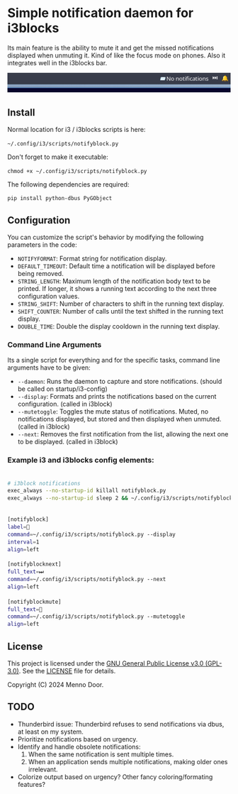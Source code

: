 # Simple notification daemon for i3blocks

Its main feature is the ability to mute it and get the missed notifications displayed when unmuting it. Kind of like the focus mode on phones. Also it integrates well in the i3blocks bar.

![example notifyblock in i3blocks bar](https://github.com/mennodoor/notifyblock/blob/main/example.gif?raw=true)

## Install

Normal location for i3 / i3blocks scripts is here:

```~/.config/i3/scripts/notifyblock.py```

Don't forget to make it executable:

```chmod +x ~/.config/i3/scripts/notifyblock.py```

The following dependencies are required:

```
pip install python-dbus PyGObject
```

## Configuration

You can customize the script's behavior by modifying the following parameters in the code:

- `NOTIFYFORMAT`: Format string for notification display.
- `DEFAULT_TIMEOUT`: Default time a notification will be displayed before being removed.
- `STRING_LENGTH`: Maximum length of the notification body text to be printed. If longer, it shows a running text according to the next three configuration values.
- `STRING_SHIFT`: Number of characters to shift in the running text display.
- `SHIFT_COUNTER`: Number of calls until the text shifted in the running text display.
- `DOUBLE_TIME`: Double the display cooldown in the running text display.

### Command Line Arguments

Its a single script for everything and for the specific tasks, command line arguments have to be given:

- `--daemon`: Runs the daemon to capture and store notifications. (should be called on startup/i3-config)
- `--display`: Formats and prints the notifications based on the current configuration. (called in i3block)
- `--mutetoggle`: Toggles the mute status of notifications. Muted, no notifications displayed, but stored and then displayed when unmuted. (called in i3block)
- `--next`: Removes the first notification from the list, allowing the next one to be displayed. (called in i3block)

### Example i3 and i3blocks config elements:

```bash

# i3block notifications
exec_always --no-startup-id killall notifyblock.py 
exec_always --no-startup-id sleep 2 && ~/.config/i3/scripts/notifyblock.py --daemon

```

```bash

[notifyblock]
label=📨
command=~/.config/i3/scripts/notifyblock.py --display
interval=1
align=left

[notifyblocknext]
full_text=⏭
command=~/.config/i3/scripts/notifyblock.py --next
align=left

[notifyblockmute]
full_text=🔔
command=~/.config/i3/scripts/notifyblock.py --mutetoggle
align=left

```

## License

This project is licensed under the [GNU General Public License v3.0 (GPL-3.0)](https://www.gnu.org/licenses/gpl-3.0.html). See the [LICENSE](./LICENSE) file for details.

Copyright (C) 2024 Menno Door.

## TODO

- Thunderbird issue: Thunderbird refuses to send notifications via dbus, at least on my system.
- Prioritize notifications based on urgency.
- Identify and handle obsolete notifications:
  1. When the same notification is sent multiple times.
  2. When an application sends multiple notifications, making older ones irrelevant.
- Colorize output based on urgency? Other fancy coloring/formating features?
